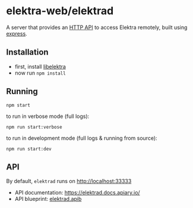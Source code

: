 # elektra-web/elektrad

A server that provides an [HTTP API](http://docs.elektrad.apiary.io/) to access
Elektra remotely, built using [express](https://expressjs.com/).

## Installation

- first, install [libelektra](https://libelektra.org/)
- now run `npm install`

## Running

```
npm start
```

to run in verbose mode (full logs):

```
npm run start:verbose
```

to run in development mode (full logs & running from source):

```
npm run start:dev
```

## API

By default, `elektrad` runs on [http://localhost:33333](http://localhost:33333)

- API documentation: https://elektrad.docs.apiary.io/
- API blueprint: [elektrad.apib](https://master.libelektra.org/doc/api_blueprints/elektrad.apib)
